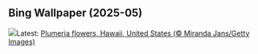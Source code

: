 ## Bing Wallpaper (2025-05)
![](https://www.bing.com/th?id=OHR.PinkPlumeria_EN-GB9432400887_UHD.jpg&w=1000)Latest: [Plumeria flowers, Hawaii, United States (© Miranda Jans/Getty Images)](https://www.bing.com/th?id=OHR.PinkPlumeria_EN-GB9432400887_UHD.jpg)